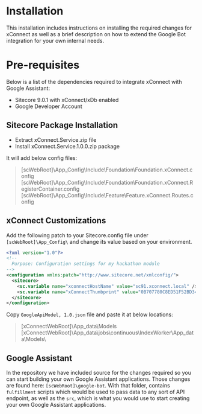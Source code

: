 # Installation

This installation includes instructions on installing the required changes for xConnect as well as a brief description on how to extend the Google Bot integration for your own internal needs.

# Pre-requisites

Below is a list of the dependencies required to integrate xConnect with Google Assistant:

- Sitecore 9.0.1 with xConnect/xDb enabled
- Google Developer Account

## Sitecore Package Installation

  - Extract xConnect.Service.zip file
  - Install xConnect.Service.1.0.0.zip package

It will add below config files:
>[scWebRoot]\App_Config\Include\Foundation\Foundation.xConnect.config
>[scWebRoot]\App_Config\Include\Foundation\Foundation.xConnect.RegisterContainer.config
>[scWebRoot]\App_Config\Include\Feature\Feature.xConnect.Routes.config

## xConnect Customizations

Add the following patch to your Sitecore.config file under `[scWebRoot]\App_Config\` and change its value based on your environment.

```xml
<?xml version="1.0"?>
<!--
  Purpose: Configuration settings for my hackathon module
-->
<configuration xmlns:patch="http://www.sitecore.net/xmlconfig/">
  <sitecore>
    <sc.variable name="xconnectHostName" value="sc91.xconnect.local" />
    <sc.variable name="xConnectThumbprint" value="0B707780C8ED51F52BD34C3229C61756A34B921D" />
  </sitecore>
</configuration>
```

Copy `GoogleApiModel, 1.0.json` file and paste it at below locations:

  > [xConnectWebRoot]\App_data\Models\
  > [xConnectWebRoot]\App_data\jobs\continuous\IndexWorker\App_data\Models\

## Google Assistant

In the repository we have included source for the changes required so you can start building your own Google Assistant applications.  Those changes are found here: `[scWebRoot]\google-bot`.  With that folder, contains `fulfillment` scripts which would be used to pass data to any sort of API endpoint, as well as the `src`, which is what you would use to start creating your own Google Assistant applications.

